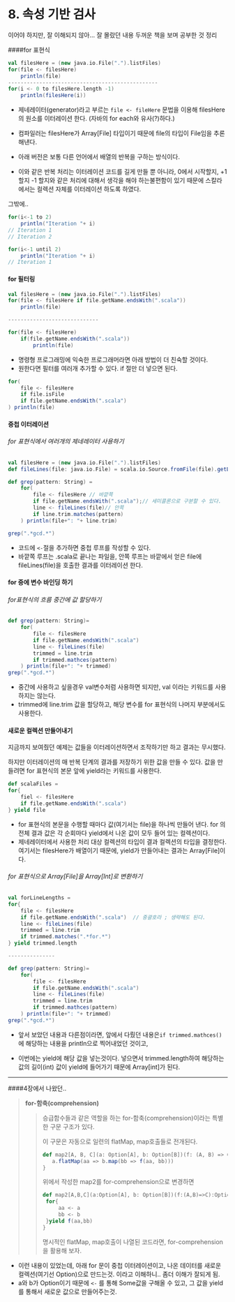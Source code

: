 # 8. 속성 기반 검사



이어야 하지만, 잘 이해되지 않아... 잘 몰랐던 내용 두꺼운 책을 보며 공부한 것 정리



####for 표현식

```scala
val filesHere = (new java.io.File(".").listFiles)
for(file <- filesHere)
	println(file)
------------------------------------------------
for(i <- 0 to filesHere.length -1)   
	println(filesHere(i))

```

- 제네레이터(generator)라고 부르는 ```file <- fileHere```  문법을 이용해 filesHere의 원소를 이터레이션 한다. 
  (자바의  for each와 유사(?)하다.)

- 컴파일러는 filesHere가 Array[File] 타입이기 때문에 file의 타입이 File임을 추론 해낸다.

- 아래 버전은 보통 다른 언어에서 배열의 반복을 구하는 방식이다.

- 이와 같은 반복 처리는 이터레이션 코드를 길게 만들 뿐 아니라, 0에서 시작할지, +1 할지 -1 할지와 같은 처리에 대해서 생각을 해야 하는불편함이 있기 때문에 스칼라에서는 컬렉션 자체를 이터레이션 하도록 하였다.

  

그밖에..

```scala
for(i<-1 to 2)
	println("Iteration "+ i)
// Iteration 1 
// Iteration 2

for(i<-1 until 2)
	println("Iteration "+ i)
// Iteration 1

```



#### for 필터링

```scala
val filesHere = (new java.io.File(".").listFiles)
for(file <- filesHere if file.getName.endsWith(".scala"))
	println(file)

-----------------------------

for(file <- filesHere)
	if(file.getName.endsWith(".scala"))
		println(file)
```

- 명령형 프로그래밍에 익숙한 프로그래머라면 아래 방법이 더 친숙할 것이다. 
- 원한다면 필터를 여러개 추가할 수 있다. if 절만 더 넣으면 된다. 

```scala
for(
    file <- filesHere
    if file.isFile
    if file.getName.endsWith(".scala")
) println(file)
```



#### 중첩 이터레이션

###### for 표현식에서 여러개의 제네레이터 사용하기 

```scala
val filesHere = (new java.io.File(".").listFiles)
def fileLines(file: java.io.File) = scala.io.Source.fromFile(file).getLines().toList

def grep(pattern: String) = 
	for(
        file <- filesHere // 바깥쪽
        if file.getName.endsWith(".scala");// 세미콜론으로 구분할 수 있다.
        line <- fileLines(file)// 안쪽
        if line.trim.matches(pattern)       
    ) println(file+": "+ line.trim)

grep(".*gcd.*")
```

- 코드에 `<-`절을 추가하면 중첩 루프를 작성할 수 있다.
- 바깥쪽 루프는 .scala로 끝나는 파일을, 안쪽 루프는 바깥에서 얻은 file에 fileLines(file)을 호출한 결과를 이터레이션 한다.



#### for 중에 변수 바인딩 하기 

###### for표현식의 흐름 중간에 값 할당하기 

```scala
def grep(pattern: String)= 
	for(
        file <- filesHere
        if file.getName.endsWith(".scala")
        line <- fileLines(file)
        trimmed = line.trim
        if trimmed.mathces(pattern)
    ) println(file+": "+ trimmed)
grep(".*gcd.*")
```

- 중간에 사용하고 싶을경우  val변수처럼 사용하면 되지만, val 이라는 키워드를 사용하지는 않는다.
- trimmed에 line.trim 값을 할당하고, 해당 변수를 for 표현식의 나머지 부분에서도 사용한다. 



#### 새로운 컬렉션 만들어내기 

지금까지 보여줬던 예제는 값들을 이터레이션하면서 조작하기만 하고 결과는 무시했다. 

하지만 이터레이션의 매 반복 단계의 결과를 저장하기 위한 값을 만들 수 있다. 값을 만들려면 for 표현식의 본문 앞에 yield라는 키워드를 사용한다. 

```scala
def scalaFiles = 
for{
    fiel <- filesHere
    if file.getName.endsWith(".scala")
} yield file
```

- for 표현식의 본문을 수행할 때마다 값(여기서는 file)을 하나씩 만들어 낸다. for 의 전체 결과 값은 각 순회마다 yield에서 나온 값이 모두 들어 있는 컬렉션이다. 
- 제네레이터에서 사용한 처리 대상 컬렉션의 타입이 결과 컬렉션의 타입을 결정한다. 
  여기서는 filesHere가 배열이기 때문에, yield가 만들어내는 결과는 Array[File]이다.



###### for 표현식으로 Array[File]을 Array[Int]로 변환하기 

```scala
val forLineLengths = 
for{
    file <- filesHere
    if file.getName.endsWith(".scala")  // 중괄호라 ; 생략해도 된다.
    line <- fileLines(file)
    trimmed = line.trim
    if trimmed.matches(".*for.*")
} yield trimmed.length

---------------

def grep(pattern: String)= 
	for(
        file <- filesHere
        if file.getName.endsWith(".scala")
        line <- fileLines(file)
        trimmed = line.trim
        if trimmed.mathces(pattern)
    ) println(file+": "+ trimmed)
grep(".*gcd.*")
```

- 앞서 보았던 내용과 다른점이라면,  앞에서 다뤘던 내용은`if trimmed.mathces()`  에 해당하는 내용을 println으로 찍어내었던 것이고,

- 이번에는 yield에 해당 값을 넣는것이다.  넣으면서 trimmed.length하여 해당하는 값의 길이(int) 값이 yield에 들어가기 때문에 Array[int]가 된다.



--------------------

####4장에서 나왔던..

> **for-함축(comprehension)**
>
> > 승급함수들과 같은 역할을 하는 for-함축(comprehension)이라는 특별한 구문 구조가 있다. 
> >
> > 이 구문은 자동으로 일련의 flatMap, map호출들로 전개된다. 
> >
> > ```scala
> > def map2[A, B, C](a: Option[A], b: Option[B])(f: (A, B) => C): Option[C] = {
> >    a.flatMap(aa => b.map(bb => f(aa, bb)))
> > }
> > ```
> >
> > 위에서 작성한 map2를 for-comprehension으로 변경하면
> >
> > ```scala
> > def map2[A,B,C](a:Option[A], b: Option[B])(f:(A,B)=>C):Option[C] = {
> >  for{
> >      aa <- a
> >      bb <- b
> >  }yield f(aa,bb)
> > }
> > ```
> >
> > 명시적인 flatMap, map호출이 나열된 코드라면, for-comprehension을 활용해 보자.

- 이런 내용이 있었는데, 아래 for 문이 중첩 이터레이션이고, 나온 데이터를 새로운 컬렉션(여기선 Option)으로 만드는것. 이라고 이해하니.. 좀더 이해가 잘되게 됨. 
- a와 b가 Option이기 때문에 `<-` 를 통해 Some값을 구해올 수 있고, 그 값을  yield를 통해서 새로운 값으로 만들어주는것.











